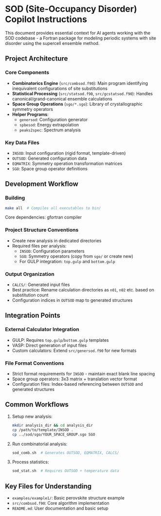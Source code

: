 # SOD (Site-Occupancy Disorder) Copilot Instructions

This document provides essential context for AI agents working with the SOD codebase - a Fortran package for modeling periodic systems with site disorder using the supercell ensemble method.

## Project Architecture

### Core Components
- **Combinatorics Engine** (`src/combsod.f90`): Main program identifying inequivalent configurations of site substitutions
- **Statistical Processing** (`src/statsod.f90`, `src/gcstatsod.f90`): Handles canonical/grand-canonical ensemble calculations
- **Space Group Operations** (`sgo/*.sgo`): Library of crystallographic symmetry operators 
- **Helper Programs**:
  - `genersod`: Configuration generator
  - `spbesod`: Energy extrapolation
  - `peaks2spec`: Spectrum analysis

### Key Data Files
- `INSOD`: Input configuration (rigid format, template-driven)
- `OUTSOD`: Generated configuration data
- `EQMATRIX`: Symmetry operation transformation matrices
- `SGO`: Space group operator definitions

## Development Workflow

### Building
```bash
make all  # Compiles all executables to bin/
```
Core dependencies: gfortran compiler

### Project Structure Conventions
- Create new analysis in dedicated directories
- Required files per analysis:
  - `INSOD`: Configuration parameters
  - `SGO`: Symmetry operators (copy from `sgo/` or create new)
  - For GULP integration: `top.gulp` and `bottom.gulp`

### Output Organization
- `CALCS/`: Generated input files
- Best practice: Rename calculation directories as `n01`, `n02` etc. based on substitution count
- Configuration indices in `OUTSOD` map to generated structures

## Integration Points

### External Calculator Integration
- GULP: Requires `top.gulp`/`bottom.gulp` templates
- VASP: Direct generation of input files
- Custom calculators: Extend `src/genersod.f90` for new formats

### File Format Conventions
- Strict format requirements for `INSOD` - maintain exact blank line spacing
- Space group operators: 3x3 matrix + translation vector format
- Configuration files: Index-based referencing between `OUTSOD` and generated structures

## Common Workflows

1. Setup new analysis:
   ```bash
   mkdir analysis_dir && cd analysis_dir
   cp /path/to/template/INSOD .
   cp ../sod/sgo/YOUR_SPACE_GROUP.sgo SGO
   ```

2. Run combinatorial analysis:
   ```bash
   sod_comb.sh  # Generates OUTSOD, EQMATRIX, CALCS/
   ```

3. Process statistics:
   ```bash
   sod_stat.sh  # Requires OUTSOD + temperature data
   ```

## Key Files for Understanding
- `examples/example1/`: Basic perovskite structure example
- `src/combsod.f90`: Core algorithm implementation
- `README.md`: User documentation and basic setup